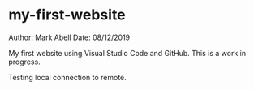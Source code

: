 # my-first-website

Author: Mark Abell
Date: 08/12/2019

My first website using Visual Studio Code and GitHub. This is a work in progress.

Testing local connection to remote.
